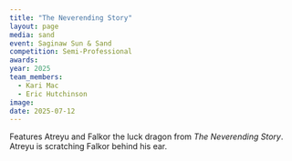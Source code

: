 ```yaml
---
title: "The Neverending Story"
layout: page
media: sand
event: Saginaw Sun & Sand
competition: Semi-Professional
awards:
year: 2025
team_members:
  - Kari Mac
  - Eric Hutchinson
image: 
date: 2025-07-12
---
```


Features Atreyu and Falkor the luck dragon from _The Neverending Story_. Atreyu is scratching Falkor behind his ear.